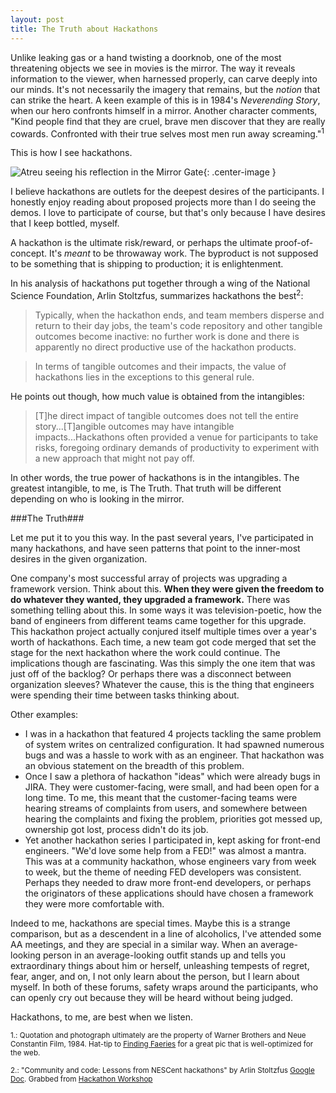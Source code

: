 ```yaml
---
layout: post
title: The Truth about Hackathons
---
```


Unlike leaking gas or a hand twisting a doorknob, one of the most threatening objects we see in movies is the mirror. The way it reveals information to the viewer, when harnessed properly, can carve deeply into our minds. It's not necessarily the imagery that remains, but the *notion* that can strike the heart. A keen example of this is in 1984's *Neverending Story*, when our hero confronts himself in a mirror. Another character comments, "Kind people find that they are cruel, brave men discover that they are really cowards. Confronted with their true selves most men run away screaming."<sup>1</sup>

This is how I see hackathons.

![Atreu seeing his reflection in the Mirror Gate]({{site.github.url}}/assets/images/neverendingstorymirror.jpg){: .center-image }

I believe hackathons are outlets for the deepest desires of the participants. I honestly enjoy reading about proposed projects more than I do seeing the demos. I love to participate of course, but that's only because I have desires that I keep bottled, myself.

A hackathon is the ultimate risk/reward, or perhaps the ultimate proof-of-concept. It's *meant* to be throwaway work. The byproduct is not supposed to be something that is shipping to production; it is enlightenment.

In his analysis of hackathons put together through a wing of the National Science Foundation, Arlin Stoltzfus, summarizes hackathons the best<sup>2</sup>:

>Typically, when the hackathon ends, and team members disperse and return to their day jobs, the team's code repository and other tangible outcomes become inactive: no further work is done and there is apparently no direct productive use of the hackathon products.

>In terms of tangible outcomes and their impacts, the value of hackathons lies in the exceptions to this general rule.

He points out though, how much value is obtained from the intangibles:

>[T]he direct impact of tangible outcomes does not tell the entire story...[T]angible outcomes may have intangible impacts...Hackathons often provided a venue for participants to take risks, foregoing ordinary demands of productivity to experiment with a new approach that might not pay off.

In other words, the true power of hackathons is in the intangibles. The greatest intangible, to me, is The Truth. That truth will be different depending on who is looking in the mirror.

###The Truth###

Let me put it to you this way. In the past several years, I've participated in many hackathons, and have seen patterns that point to the inner-most desires in the given organization.

One company's most successful array of projects was upgrading a framework version. Think about this. **When they were given the freedom to do whatever they wanted, they upgraded a framework.** There was something telling about this. In some ways it was television-poetic, how the band of engineers from different teams came together for this upgrade. This hackathon project actually conjured itself multiple times over a year's worth of hackathons. Each time, a new team got code merged that set the stage for the next hackathon where the work could continue. The implications though are fascinating. Was this simply the one item that was just off of the backlog? Or perhaps there was a disconnect between organization sleeves? Whatever the cause, this is the thing that engineers were spending their time between tasks thinking about.

Other examples:

* I was in a hackathon that featured 4 projects tackling the same problem of system writes on centralized configuration. It had spawned numerous bugs and was a hassle to work with as an engineer. That hackathon was an obvious statement on the breadth of this problem.
* Once I saw a plethora of hackathon "ideas" which were already bugs in JIRA. They were customer-facing, were small, and had been open for a long time. To me, this meant that the customer-facing teams were hearing streams of complaints from users, and somewhere between hearing the complaints and fixing the problem, priorities got messed up, ownership got lost, process didn't do its job.
* Yet another hackathon series I participated in, kept asking for front-end engineers. "We'd love some help from a FED!" was almost a mantra. This was at a community hackathon, whose engineers vary from week to week, but the theme of needing FED developers was consistent. Perhaps they needed to draw more front-end developers, or perhaps the originators of these applications should have chosen a framework they were more comfortable with.

Indeed to me, hackathons are special times. Maybe this is a strange comparison, but as a descendent in a line of alcoholics, I've attended some AA meetings, and they are special in a similar way. When an average-looking person in an average-looking outfit stands up and tells you extraordinary things about him or herself, unleashing tempests of regret, fear, anger, and on, I not only learn about the person, but I learn about myself. In both of these forums, safety wraps around the participants, who can openly cry out because they will be heard without being judged.

Hackathons, to me, are best when we listen.



<sub>1.: Quotation and photograph ultimately are the property of Warner Brothers and Neue Constantin Film, 1984. Hat-tip to [Finding Faeries](https://findingfaeries.wordpress.com/tag/the-neverending-story/) for a great pic that is well-optimized for the web.</sub>

<sub>2.: "Community and code: Lessons from NESCent hackathons" by Arlin Stoltzfus [Google Doc](https://drive.google.com/open?id=0B37iC3iCSumjT2JxdVhLa2tuYnc). Grabbed from [Hackathon Workshop](https://hackathon-workshop.github.io/)</sub>
